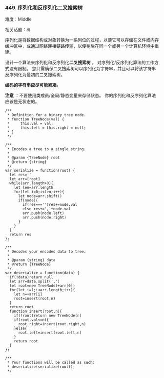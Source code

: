 ### 449. 序列化和反序列化二叉搜索树

难度：Middle

相关话题：`树`

序列化是将数据结构或对象转换为一系列位的过程，以便它可以存储在文件或内存缓冲区中，或通过网络连接链路传输，以便稍后在同一个或另一个计算机环境中重建。



设计一个算法来序列化和反序列化**二叉搜索树** 。 对序列化/反序列化算法的工作方式没有限制。 您只需确保二叉搜索树可以序列化为字符串，并且可以将该字符串反序列化为最初的二叉搜索树。



**编码的字符串应尽可能紧凑。** 



**注意** ：不要使用类成员/全局/静态变量来存储状态。 你的序列化和反序列化算法应该是无状态的。




```
/**
 * Definition for a binary tree node.
 * function TreeNode(val) {
 *     this.val = val;
 *     this.left = this.right = null;
 * }
 */

/**
 * Encodes a tree to a single string.
 *
 * @param {TreeNode} root
 * @return {string}
 */
var serialize = function(root) {
  let res=''
  let arr=[root]
  while(arr.length>0){
    let len=arr.length
    for(let i=0;i<len;i++){
      let node=arr.shift()
      if(node){
        if(res==='')res+=node.val
        else res+=','+node.val
        arr.push(node.left)
        arr.push(node.right)
      }
    }
  }
  return res
};

/**
 * Decodes your encoded data to tree.
 *
 * @param {string} data
 * @return {TreeNode}
 */
var deserialize = function(data) {
  if(!data)return null
  let arr=data.split(',')
  let root=new TreeNode(+arr[0])
  for(let i=1;i<arr.length;i++){
    let n=+arr[i]
    root=insert(root,n)
  }
  return root
  function insert(root,n){
    if(!root)return new TreeNode(n)
    if(root.val<=n){
      root.right=insert(root.right,n)
    }else{
      root.left=insert(root.left,n)
    }
    return root
  }
};

/**
 * Your functions will be called as such:
 * deserialize(serialize(root));
 */



```

